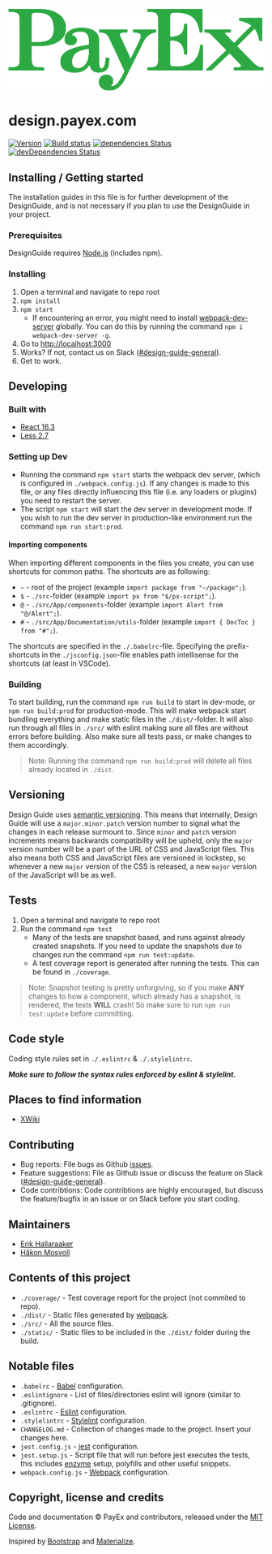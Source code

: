 ![PayEx logo](./src/img/px-logo.svg)

# design.payex.com

[![Version](https://img.shields.io/badge/Version-0.10.20-blue.svg)](https://ci.appveyor.com/project/erikhallaraaker/design-payex-com/branch/master)
[![Build status](https://ci.appveyor.com/api/projects/status/1dii19sqw1m7xtsn/branch/master?svg=true)](https://ci.appveyor.com/project/PayEx/design-payex-com/branch/master)
[![dependencies Status](https://david-dm.org/payex/design.payex.com/status.svg)](https://david-dm.org/payex/design.payex.com)
[![devDependencies Status](https://david-dm.org/payex/design.payex.com/dev-status.svg)](https://david-dm.org/payex/design.payex.com?type=dev)

## Installing / Getting started

The installation guides in this file is for further development of the DesignGuide, and is not necessary if you plan to use the DesignGuide in your project.

### Prerequisites

DesignGuide requires [Node.js](https://nodejs.org/en/) (includes npm).

### Installing

1. Open a terminal and navigate to repo root
1. `npm install`
1. `npm start`
    * If encountering an error, you might need to install [webpack-dev-server](https://github.com/webpack/webpack-dev-server) globally. You can do this by running the command `npm i webpack-dev-server -g`.
1. Go to <http://localhost:3000>
1. Works? If not, contact us on Slack ([#design-guide-general](https://payex.slack.com/messages/C0L3W8B2S/)).
1. Get to work.

## Developing

### Built with

* [React 16.3](https://reactjs.org/)
* [Less 2.7](http://lesscss.org/)

### Setting up Dev

* Running the command `npm start` starts the webpack dev server, (which is configured in `./webpack.config.js`). If any changes is made to this file, or any files directly influencing this file (i.e. any loaders or plugins) you need to restart the server.
* The script `npm start` will start the dev server in development mode. If you wish to run the dev server in production-like environment run the command `npm run start:prod`.

#### Importing components

When importing different components in the files you create, you can use shortcuts for common paths. The shortcuts are as following:

* `~` - root of the project (example `import package from "~/package";`).
* `$` - `./src`-folder (example `import px from "$/px-script";`).
* `@` - `./src/App/components`-folder (example `import Alert from "@/Alert";`).
* `#` - `./src/App/Documentation/utils`-folder (example `import { DocToc } from "#";`).

The shortcuts are specified in the `./.babelrc`-file. Specifying the prefix-shortcuts in the `./jsconfig.json`-file enables path intellisense for the shortcuts (at least in VSCode).

### Building

To start building, run the command `npm run build` to start in dev-mode, or `npm run build:prod` for production-mode. This will make webpack start bundling everything and make static files in the `./dist/`-folder. It will also run through all files in `./src/` with eslint making sure all files are without errors before building. Also make sure all tests pass, or make changes to them accordingly.
> Note: Running the command `npm run build:prod` will delete all files already located in `./dist`.

## Versioning

Design Guide uses [semantic versioning](http://semver.org/). This means that internally, Design Guide will use a `major.minor.patch` version number to signal what the changes in each release surmount to. Since `minor` and `patch` version increments means backwards compatibility will be upheld, only the `major` version number will be a part of the URL of CSS and JavaScript files. This also means both CSS and JavaScript files are versioned in lockstep, so whenever a new `major` version of the CSS is released, a new `major` version of the JavaScript will be as well.

## Tests

1. Open a terminal and navigate to repo root
1. Run the command `npm test`
    * Many of the tests are snapshot based, and runs against already created snapshots. If you need to update the snapshots due to changes run the command `npm run test:update`.
    * A test coverage report is generated after running the tests. This can be found in `./coverage`.
> Note: Snapshot testing is pretty unforgiving, so if you make __ANY__ changes to how a component, which already has a snapshot, is rendered, the tests __WILL__ crash! So make sure to run `npm run test:update` before committing.

## Code style

Coding style rules set in `./.eslintrc` & `./.stylelintrc`.

__*Make sure to follow the syntax rules enforced by eslint & stylelint.*__

## Places to find information

* [XWiki](https://wiki.payex.com/xwiki/bin/view/Team%20Area/team-ux/Designguide/)

## Contributing

* Bug reports: File bugs as Github [issues](https://github.com/PayEx/design.payex.com/issues).
* Feature suggestions: File as Github issue or discuss the feature on Slack ([#design-guide-general](https://payex.slack.com/messages/C0L3W8B2S/)).
* Code contribtions: Code contribtions are highly encouraged, but discuss the feature/bugfix in an issue or on Slack before you start coding.

## Maintainers

* [Erik Hallaraaker](https://github.com/erikhallaraaker)
* [Håkon Mosvoll](https://github.com/hmosvoll)

## Contents of this project

* `./coverage/` - Test coverage report for the project (not commited to repo).
* `./dist/` - Static files generated by [webpack](https://webpack.js.org/).
* `./src/` - All the source files.
* `./static/` - Static files to be included in the `./dist/` folder during the build.

## Notable files

* `.babelrc` - [Babel](https://babeljs.io/) configuration.
* `.eslintignore` - List of files/directories eslint will ignore (similar to .gitignore).
* `.eslintrc` - [Eslint](https://eslint.org/) configuration.
* `.stylelintrc` - [Stylelint](https://stylelint.io/) configuration.
* `CHANGELOG.md` - Collection of changes made to the project. Insert your changes here.
* `jest.config.js` - [jest](https://facebook.github.io/jest/) configuration.
* `jest.setup.js` - Script file that will run before jest executes the tests, this includes [enzyme](http://airbnb.io/enzyme/) setup, polyfills and other useful snippets.
* `webpack.config.js` - [Webpack](https://webpack.js.org/) configuration.

## Copyright, license and credits

Code and documentation © PayEx and contributors, released under the [MIT License](LICENSE).

Inspired by [Bootstrap](http://getbootstrap.com/) and [Materialize](https://materializecss.com/).
